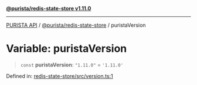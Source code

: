 [**@purista/redis-state-store v1.11.0**](../README.md)

***

[PURISTA API](../../../packages.md) / [@purista/redis-state-store](../README.md) / puristaVersion

# Variable: puristaVersion

> `const` **puristaVersion**: `"1.11.0"` = `'1.11.0'`

Defined in: [redis-state-store/src/version.ts:1](https://github.com/puristajs/purista/blob/master/packages/redis-state-store/src/version.ts#L1)
